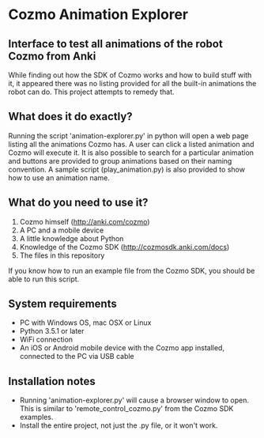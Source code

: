 # Cozmo Animation Explorer
Interface to test all animations of the robot Cozmo from Anki
---
While finding out how the SDK of Cozmo works and how to build stuff with it, it appeared there was no listing provided for all the built-in animations the robot can do. This project attempts to remedy that.  

What does it do exactly?
-
Running the script 'animation-explorer.py' in python will open a web page listing all the animations Cozmo has. A user can click a listed animation and Cozmo will execute it. It is also possible to search for a particular animation and buttons are provided to group animations based on their naming convention. A sample script (play_animation.py) is also provided to show how to use an animation name.

What do you need to use it?
-
1. Cozmo himself (http://anki.com/cozmo)
2. A PC and a mobile device
3. A little knowledge about Python
4. Knowledge of the Cozmo SDK (http://cozmosdk.anki.com/docs)
5. The files in this repository

If you know how to run an example file from the Cozmo SDK, you should be able to run this script. 

System requirements
-
- PC with Windows OS, mac OSX or Linux
- Python 3.5.1 or later
- WiFi connection
- An iOS or Android mobile device with the Cozmo app installed, connected to the PC via USB cable

Installation notes
-
- Running 'animation-explorer.py' will cause a browser window to open. This is similar to  'remote_control_cozmo.py' from the Cozmo SDK examples.
- Install the entire project, not just the .py file, or it won't work.
